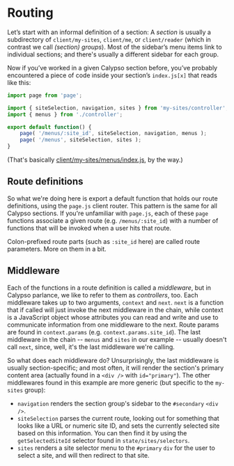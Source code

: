 Routing
=======

Let’s start with an informal definition of a section: A _section_ is usually a subdirectory of `client/my-sites`, `client/me`, or `client/reader` (which in contrast we call _(section) groups_). Most of the sidebar’s menu items link to individual sections; and there's usually a different sidebar for each group.

Now if you’ve worked in a given Calypso section before, you’ve probably encountered a piece of code inside your section’s `index.js[x]` that reads like this:

```js
import page from 'page';

import { siteSelection, navigation, sites } from 'my-sites/controller';
import { menus } from './controller';

export default function() {
	page( '/menus/:site_id', siteSelection, navigation, menus );
	page( '/menus', siteSelection, sites );
}
```

(That's basically [client/my-sites/menus/index.js](https://github.com/Automattic/wp-calypso/blob/master/client/my-sites/menus/index.js), by the way.)

## Route definitions

So what we're doing here is export a default function that holds our route definitions, using the `page.js` client router.
This pattern is the same for all Calypso sections. If you're unfamiliar with `page.js`, each of these `page` functions associate a given route (e.g. `/menus/:site_id`) with a number of functions that will be invoked when a user hits that route.

Colon-prefixed route parts (such as `:site_id` here) are called route parameters. More on them in a bit.

## Middleware

Each of the functions in a route definition is called a _middleware_, but in Calypso parlance, we like to refer to them as _controllers_, too.
Each middleware takes up to two arguments, `context` and `next`. `next` is a function that if called will just invoke the next middleware in the chain, while context is a JavaScript object whose attributes you can read and write and use to communicate information from one middleware to the next. Route params are found in `context.params` (e.g. `context.params.site_id`). The last middleware in the chain -- `menus` and `sites` in our example -- usually doesn't call `next`, since, well, it's the last middleware we're calling.

So what does each middleware do? Unsurprisingly, the last middleware is usually section-specific; and most often, it will render the section's primary content area (actually found in a `<div />` with `id="primary"`). The other middlewares found in this example are more generic (but specific to the `my-sites` group):

* `navigation` renders the section group's sidebar to the `#secondary` `<div />`.
* `siteSelection` parses the current route, looking out for something that looks like a URL or numeric site ID, and sets the currently selected site based on this information. You can then find it by using the `getSelectedSiteId` selector found in `state/sites/selectors`.
* `sites` renders a site selector menu to the `#primary` `div` for the user to select a site, and will then redirect to that site.
